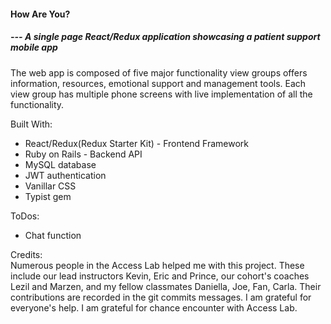 <h4> How Are You? <h4>
<h5>  ---  A single page React/Redux application showcasing a patient support mobile app </h5>

The web app is composed of five major functionality view groups offers information, resources, emotional support and management tools. 
Each view group has multiple phone screens with live implementation of all the functionality. 

Built With:
* React/Redux(Redux Starter Kit) - Frontend Framework
* Ruby on Rails - Backend API
* MySQL database
* JWT authentication
* Vanillar CSS
* Typist gem

ToDos:
* Chat function 

Credits: 
<br/>
Numerous people in the Access Lab helped me with this project. These include our lead instructors Kevin, Eric and Prince, 
our cohort's coaches Lezil and Marzen, and my fellow classmates Daniella, Joe, Fan, Carla. 
Their contributions are recorded in the git commits messages. 
I am grateful for everyone's help. I am grateful for chance encounter with Access Lab.    
